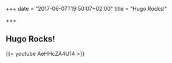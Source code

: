 +++
date = "2017-06-07T19:50:07+02:00"
title = "Hugo Rocks!"

+++

## Hugo Rocks!

{{< youtube AeHHcZA4U14 >}}
